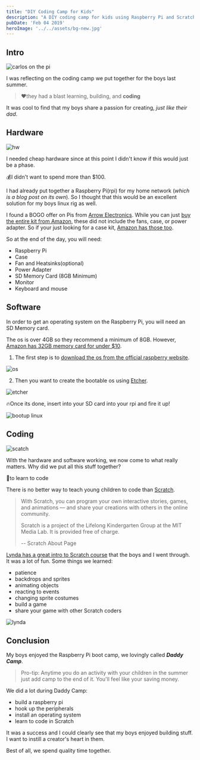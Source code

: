 ```yaml
---
title: "DIY Coding Camp for Kids"
description: "A DIY coding camp for kids using Raspberry Pi and Scratch"
pubDate: 'Feb 04 2019'
heroImage: '../../assets/bg-new.jpg'
---
```


## Intro

![carlos on the pi](../../assets/carlos-pi.jpg)

I was reflecting on the coding camp we put together for the boys last summer.

> ❤️they had a blast learning, building, and **coding**

It was cool to find that my boys share a passion for creating, _just like their dad_.

## Hardware

![hw](../../assets/hw.jpg)

I needed cheap hardware since at this point I didn't know if this would just be a phase.

💰I didn't want to spend more than \$100.

I had already put together a Raspberry Pi(rpi) for my home network (_which is a blog post on its own_). So I thought that this would be an excellent solution for my boys linux rig as well.

I found a BOGO offer on Pis from [Arrow Electronics](https://www.arrow.com/). While you can just [buy the entire kit from Amazon](https://www.amazon.com/gp/product/B01C6EQNNK/ref=oh_aui_search_asin_title?ie=UTF8&psc=1), these did not include the fans, case, or power adapter. So if your just looking for a case kit, [Amazon has those too](https://www.amazon.com/gp/product/B07BTHNW9W/ref=oh_aui_search_asin_title?ie=UTF8&psc=1).

So at the end of the day, you will need:

- Raspberry Pi
- Case
- Fan and Heatsinks(optional)
- Power Adapter
- SD Memory Card (8GB Minimum)
- Monitor
- Keyboard and mouse

## Software

In order to get an operating system on the Raspberry Pi, you will need an SD Memory card.

The os is over 4GB so they recommend a minimum of 8GB. However, [Amazon has 32GB memory card for under \$10](https://www.amazon.com/gp/product/B06XWN9Q99/ref=oh_aui_search_asin_title?ie=UTF8&psc=1).

1. The first step is to [download the os from the official raspberry website](https://www.raspberrypi.org/downloads/raspbian/).

![os](../../assets/os.png)

2. Then you want to create the bootable os using [Etcher](https://www.balena.io/etcher/).

![etcher](../../assets/etcher.png)

🔥Once its done, insert into your SD card into your rpi and fire it up!

![bootup linux](../../assets/bootup.jpg)

## Coding

![scatch](../../assets/scratch-dragon.jpg)

With the hardware and software working, we now come to what really matters. Why did we put all this stuff together?

🐙to learn to code

There is no better way to teach young children to code than [Scratch](https://scratch.mit.edu/).

> With Scratch, you can program your own interactive stories, games, and animations — and share your creations with others in the online community.
>
> Scratch is a project of the Lifelong Kindergarten Group at the MIT Media Lab. It is provided free of charge.
>
> -- Scratch About Page

[Lynda has a great intro to Scratch course](https://www.lynda.com/Scratch-tutorials/Scratch-Programming-Language-Basics/476623-2.html?srchtrk=index%3a1%0alinktypeid%3a2%0aq%3ascratch%0apage%3a1%0as%3arelevance%0asa%3atrue%0aproducttypeid%3a2) that the boys and I went through. It was a lot of fun. Some things we learned:

- patience
- backdrops and sprites
- animating objects
- reacting to events
- changing sprite costumes
- build a game
- share your game with other Scratch coders

![lynda](../../assets/scratch.png)

## Conclusion

My boys enjoyed the Raspberry Pi boot camp, we lovingly called **_Daddy Camp_**.

> Pro-tip: Anytime you do an activity with your children in the summer just add camp to the end of it. You'll feel like your saving money.

We did a lot during Daddy Camp:

- build a raspberry pi
- hook up the peripherals
- install an operating system
- learn to code in Scratch

It was a success and I could clearly see that my boys enjoyed building stuff. I want to instill a creator's heart in them.

Best of all, we spend quality time together.
